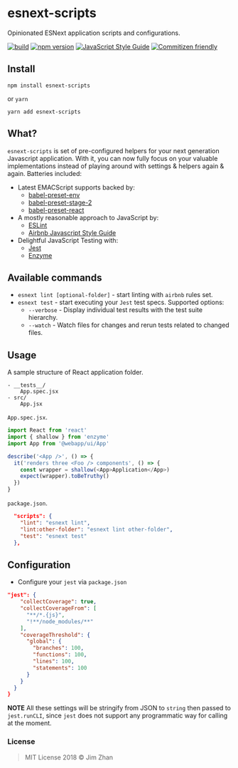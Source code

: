 # esnext-scripts

Opinionated ESNext application scripts and configurations.

[![build](https://travis-ci.org/jimzhan/esnext-scripts.svg?branch=master)](https://travis-ci.org/jimzhan/esnext-scripts)
[![npm version](https://badge.fury.io/js/esnext-scripts.svg)](https://www.npmjs.com/package/esnext-scripts)
[![JavaScript Style Guide](https://camo.githubusercontent.com/387caee7992b38dcac6cb23f87abf0ba139d7101/68747470733a2f2f696d672e736869656c64732e696f2f62616467652f636f64652532307374796c652d616972626e622d626c75652e737667)](https://github.com/airbnb/javascript)
[![Commitizen friendly](https://img.shields.io/badge/commitizen-friendly-brightgreen.svg)](http://commitizen.github.io/cz-cli/)


## Install

```shell
npm install esnext-scripts
```

or `yarn`

```shell
yarn add esnext-scripts
```

## What?

`esnext-scripts` is set of pre-configured helpers for your next generation Javascript application. With it, you can now fully focus on your valuable implementations instead of playing around with settings & helpers again & again. Batteries included:

- Latest EMACScript supports backed by:
  * [babel-preset-env](https://babeljs.io/docs/en/babel-preset-env/)
  * [babel-preset-stage-2](https://babeljs.io/docs/en/babel-preset-stage-2)
  * [babel-preset-react](https://babeljs.io/docs/en/babel-preset-react)
- A mostly reasonable approach to JavaScript by:
  * [ESLint](https://eslint.org/)
  * [Airbnb Javascript Style Guide](https://github.com/airbnb/javascript)
- Delightful JavaScript Testing with:
  * [Jest](https://github.com/facebook/jest)
  * [Enzyme](https://github.com/airbnb/enzyme)


## Available commands

- `esnext lint [optional-folder]` - start linting with `airbnb` rules set.
- `esnext test` - start executing your `Jest` test specs. Supported options:
  * `--verbose` - Display individual test results with the test suite hierarchy.
  * `--watch` - Watch files for changes and rerun tests related to changed files.


## Usage

A sample structure of React application folder.

```
- __tests__/
    App.spec.jsx
- src/
    App.jsx
```

`App.spec.jsx`.

```javascript
import React from 'react'
import { shallow } from 'enzyme'
import App from '@webapp/ui/App'

describe('<App />', () => {
  it('renders three <Foo /> components', () => {
    const wrapper = shallow(<App>Application</App>)
    expect(wrapper).toBeTruthy()
  })
}
```

`package.json`.

```json
  "scripts": {
    "lint": "esnext lint",
    "lint:other-folder": "esnext lint other-folder",
    "test": "esnext test"
  },
```


## Configuration

* Configure your `jest` via `package.json`

```json
"jest": {
    "collectCoverage": true,
    "collectCoverageFrom": [
      "**/*.{js}",
      "!**/node_modules/**"
    ],
    "coverageThreshold": {
      "global": {
        "branches": 100,
        "functions": 100,
        "lines": 100,
        "statements": 100
      }
    }
  }
}
```

**NOTE** All these settings will be stringify from JSON to `string` then passed to `jest.runCLI`, since `jest` does not support any programmatic way for calling at the moment.

### License

> MIT License 2018 © Jim Zhan
